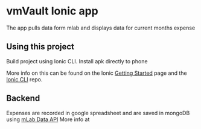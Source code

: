 vmVault Ionic app
=====================

The app pulls data form mlab and displays data for current months expense

## Using this project

Build project using Ionic CLI. 
Install apk directly to phone

More info on this can be found on the Ionic [Getting Started](http://ionicframework.com/getting-started) page and the [Ionic CLI](https://github.com/driftyco/ionic-cli) repo.

## Backend

Expenses are recorded in google spreadsheet and are saved in mongoDB using [mLab Data API](http://docs.mlab.com/data-api/)
More info at
